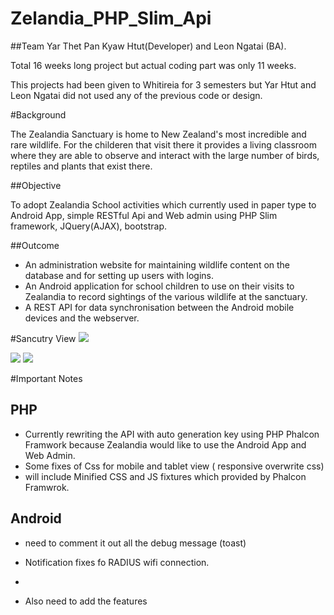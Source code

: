 # Zelandia_PHP_Slim_Api

##Team
Yar Thet Pan Kyaw Htut(Developer) and Leon Ngatai (BA).                      

Total 16 weeks long project but actual coding part was only 11 weeks.

This projects had been given to Whitireia for 3 semesters but Yar Htut and Leon Ngatai did not used any of the previous code or design.



#Background


The Zealandia Sanctuary is home to New Zealand's most incredible and rare wildlife. For the childeren that visit there it provides a living classroom where they are able to observe and interact with the large number of birds, reptiles and plants that exist there.

##Objective

To adopt Zealandia School activities which currently used in paper type to Android App, simple RESTful Api and Web admin using PHP Slim framework, JQuery(AJAX), bootstrap.

##Outcome
-  An administration website for maintaining wildlife content on the database and for setting up users with logins.​
-  An Android application for school children to use on their visits to Zealandia to record sightings of the various wildlife at the sanctuary.​
-   A REST API for data synchronisation between the Android mobile devices and the webserver.




#Sancutry View 
<img src="http://i.imgur.com/HbQjHGD.png">

<img src="http://i.imgur.com/AjMl5Av.png">

<img src="http://i.imgur.com/HbQjHGD.png">

#Important Notes 

## PHP
-   Currently rewriting the API with auto generation key using PHP Phalcon Framwork because Zealandia would like to use the Android App and Web Admin. 
-   Some fixes of Css for mobile and tablet view ( responsive overwrite css)
-   will include Minified CSS and JS fixtures which provided by Phalcon Framwrok.

## Android
- need to comment it out all the debug message (toast)
- Notification fixes fo RADIUS wifi connection.

-   
-   Also need to add the features 








